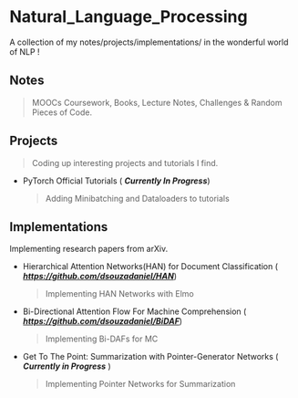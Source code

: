 # Natural_Language_Processing
A collection of my notes/projects/implementations/ in the wonderful world of NLP !

## Notes
>MOOCs Coursework, Books, Lecture Notes, Challenges & Random Pieces of Code.

## Projects
>Coding up interesting projects and tutorials I find.

* PyTorch Official Tutorials ( ***Currently In Progress***)
    >Adding Minibatching and Dataloaders to tutorials

## Implementations
Implementing research papers from arXiv.

* Hierarchical Attention Networks(HAN) for Document Classification ( ***https://github.com/dsouzadaniel/HAN***)
    >Implementing HAN Networks with Elmo

* Bi-Directional Attention Flow For Machine Comprehension ( ***https://github.com/dsouzadaniel/BiDAF***)
    >Implementing Bi-DAFs for MC
                                                                              
* Get To The Point: Summarization with Pointer-Generator Networks  ( ***Currently in Progress*** )
    >Implementing Pointer Networks for Summarization                                                                               
                                                                        
                                                                               
                                                                               
                                                                               

